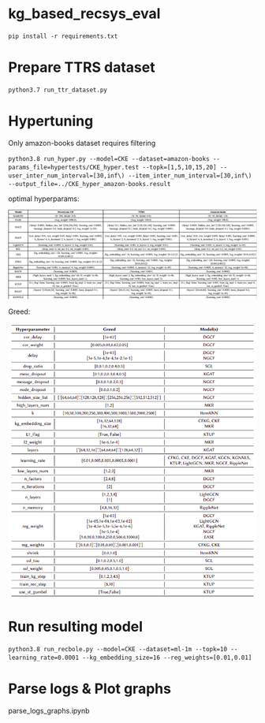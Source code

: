 # kg_based_recsys_eval

`pip install -r requirements.txt`

# Prepare TTRS dataset

`python3.7 run_ttr_dataset.py`

# Hypertuning  
Only amazon-books dataset requires filtering

`python3.8 run_hyper.py --model=CKE --dataset=amazon-books --params_file=hypertests/CKE_hyper.test --topk=[1,5,10,15,20] --user_inter_num_interval=[30,inf\) --item_inter_num_interval=[30,inf\) --output_file=../CKE_hyper_amazon-books.result`

optimal hyperparams:  

![Optimal hyperparams](hyperparams.png)

Greed:  

![Greed](greed.png)

# Run resulting model

`python3.8 run_recbole.py --model=CKE --dataset=ml-1m --topk=10 --learning_rate=0.0001 --kg_embedding_size=16 --reg_weights=[0.01,0.01]`

# Parse logs & Plot graphs

parse_logs_graphs.ipynb
